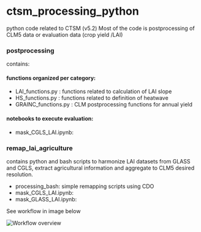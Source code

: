 # ctsm_processing_python
python code related to CTSM (v5.2)
Most of the code is postprocessing of CLM5 data or evaluation data (crop yield /LAI)

### postprocessing
contains:

#### functions organized per category:
- LAI_functions.py : functions related to calculation of LAI slope
- HS_functions.py  : functions related to definition of heatwave
- GRAINC_functions.py : CLM postprocessing functions for annual yield
#### notebooks to execute evaluation:
- mask_CGLS_LAI.ipynb:


### remap_lai_agriculture
contains python and bash scripts to harmonize LAI datasets from GLASS and CGLS, extract agricultural information and aggregate to CLM5 desired resolution.
- processing_bash: simple remapping scripts using CDO
- mask_CGLS_LAI.ipynb: 
- mask_GLASS_LAI.ipynb:

See workflow in image below

![Workflow overview](assets/flowchart.jpg)
